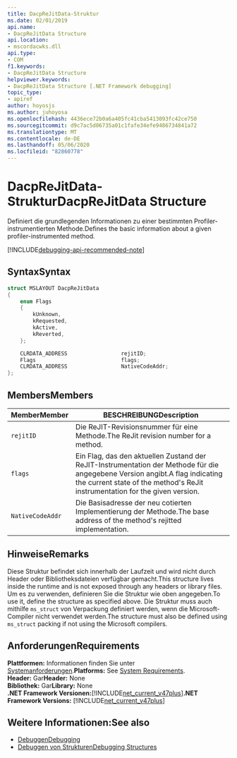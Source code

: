 ```yaml
---
title: DacpReJitData-Struktur
ms.date: 02/01/2019
api.name:
- DacpReJitData Structure
api.location:
- mscordacwks.dll
api.type:
- COM
f1.keywords:
- DacpReJitData Structure
helpviewer.keywords:
- DacpReJitData Structure [.NET Framework debugging]
topic_type:
- apiref
author: hoyosjs
ms.author: juhoyosa
ms.openlocfilehash: 4436ece72b0a6a405fc41cba5413093fc42ce750
ms.sourcegitcommit: d9c7ac5d06735a01c1fafe34efe9486734841a72
ms.translationtype: MT
ms.contentlocale: de-DE
ms.lasthandoff: 05/06/2020
ms.locfileid: "82860778"
---
```

# <a name="dacprejitdata-structure"></a><span data-ttu-id="e4140-102">DacpReJitData-Struktur</span><span class="sxs-lookup"><span data-stu-id="e4140-102">DacpReJitData Structure</span></span>

<span data-ttu-id="e4140-103">Definiert die grundlegenden Informationen zu einer bestimmten Profiler-instrumentierten Methode.</span><span class="sxs-lookup"><span data-stu-id="e4140-103">Defines the basic information about a given profiler-instrumented method.</span></span>

[!INCLUDE[debugging-api-recommended-note](../../../../includes/debugging-api-recommended-note.md)]

## <a name="syntax"></a><span data-ttu-id="e4140-104">Syntax</span><span class="sxs-lookup"><span data-stu-id="e4140-104">Syntax</span></span>

```cpp
struct MSLAYOUT DacpReJitData
{
    enum Flags
    {
        kUnknown,
        kRequested,
        kActive,
        kReverted,
    };

    CLRDATA_ADDRESS                 rejitID;
    Flags                           flags;
    CLRDATA_ADDRESS                 NativeCodeAddr;
};
```

## <a name="members"></a><span data-ttu-id="e4140-105">Members</span><span class="sxs-lookup"><span data-stu-id="e4140-105">Members</span></span>

| <span data-ttu-id="e4140-106">Member</span><span class="sxs-lookup"><span data-stu-id="e4140-106">Member</span></span>           | <span data-ttu-id="e4140-107">BESCHREIBUNG</span><span class="sxs-lookup"><span data-stu-id="e4140-107">Description</span></span>                                                                                      |
| ---------------- | ------------------------------------------------------------------------------------------------ |
| `rejitID`        | <span data-ttu-id="e4140-108">Die ReJIT-Revisionsnummer für eine Methode.</span><span class="sxs-lookup"><span data-stu-id="e4140-108">The ReJit revision number for a method.</span></span>                                                          |
| `flags`          | <span data-ttu-id="e4140-109">Ein Flag, das den aktuellen Zustand der ReJIT-Instrumentation der Methode für die angegebene Version angibt.</span><span class="sxs-lookup"><span data-stu-id="e4140-109">A flag indicating the current state of the method's ReJit instrumentation for the given version.</span></span> |
| `NativeCodeAddr` | <span data-ttu-id="e4140-110">Die Basisadresse der neu cotierten Implementierung der Methode.</span><span class="sxs-lookup"><span data-stu-id="e4140-110">The base address of the method's rejitted implementation.</span></span>                                         |

## <a name="remarks"></a><span data-ttu-id="e4140-111">Hinweise</span><span class="sxs-lookup"><span data-stu-id="e4140-111">Remarks</span></span>

<span data-ttu-id="e4140-112">Diese Struktur befindet sich innerhalb der Laufzeit und wird nicht durch Header oder Bibliotheksdateien verfügbar gemacht.</span><span class="sxs-lookup"><span data-stu-id="e4140-112">This structure lives inside the runtime and is not exposed through any headers or library files.</span></span> <span data-ttu-id="e4140-113">Um es zu verwenden, definieren Sie die Struktur wie oben angegeben.</span><span class="sxs-lookup"><span data-stu-id="e4140-113">To use it, define the structure as specified above.</span></span> <span data-ttu-id="e4140-114">Die Struktur muss auch mithilfe `ms_struct` von Verpackung definiert werden, wenn die Microsoft-Compiler nicht verwendet werden.</span><span class="sxs-lookup"><span data-stu-id="e4140-114">The structure must also be defined using `ms_struct` packing if not using the Microsoft compilers.</span></span>

## <a name="requirements"></a><span data-ttu-id="e4140-115">Anforderungen</span><span class="sxs-lookup"><span data-stu-id="e4140-115">Requirements</span></span>
<span data-ttu-id="e4140-116">**Plattformen:** Informationen finden Sie unter [Systemanforderungen](../../get-started/system-requirements.md).</span><span class="sxs-lookup"><span data-stu-id="e4140-116">**Platforms:** See [System Requirements](../../get-started/system-requirements.md).</span></span>  
<span data-ttu-id="e4140-117">**Header:** Gar</span><span class="sxs-lookup"><span data-stu-id="e4140-117">**Header:** None</span></span>  
<span data-ttu-id="e4140-118">**Bibliothek:** Gar</span><span class="sxs-lookup"><span data-stu-id="e4140-118">**Library:** None</span></span>  
<span data-ttu-id="e4140-119">**.NET Framework Versionen:**[!INCLUDE[net_current_v47plus](../../../../includes/net-current-v47plus.md)]</span><span class="sxs-lookup"><span data-stu-id="e4140-119">**.NET Framework Versions:** [!INCLUDE[net_current_v47plus](../../../../includes/net-current-v47plus.md)]</span></span>  

## <a name="see-also"></a><span data-ttu-id="e4140-120">Weitere Informationen:</span><span class="sxs-lookup"><span data-stu-id="e4140-120">See also</span></span>

- [<span data-ttu-id="e4140-121">Debuggen</span><span class="sxs-lookup"><span data-stu-id="e4140-121">Debugging</span></span>](index.md)
- [<span data-ttu-id="e4140-122">Debuggen von Strukturen</span><span class="sxs-lookup"><span data-stu-id="e4140-122">Debugging Structures</span></span>](debugging-structures.md)
